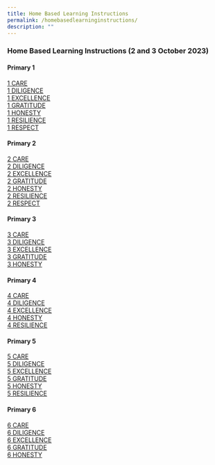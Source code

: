 ```yaml
---
title: Home Based Learning Instructions
permalink: /homebasedlearninginstructions/
description: ""
---
```

### Home Based Learning Instructions (2 and 3 October 2023) 


#### Primary 1
[1 CARE](https://docs.google.com/spreadsheets/d/1e2C73yMB0d3luTc3U5DClpQcHyU35QnKtjvfMtAHisk/edit#gid=0) <br>
[1 DILIGENCE](https://docs.google.com/spreadsheets/d/19cxNw0b8T9TbtwRbEsURfpXsYIxNTpD8Vjls74odpoA/edit#gid=0) <br>
[1 EXCELLENCE](https://docs.google.com/spreadsheets/d/1O4pWfAZlw6deBmlPI_XfHQFFIS_ghurhvdfOhRsbmwo/edit) <br>
[1 GRATITUDE](https://docs.google.com/spreadsheets/d/1uhfNZxIBmisfXlUi1-i6GWEc-5mkF9FvoAtm8R5Bipw/edit?usp=drive_web&amp;ouid=100432629000684580486) <br>
[1 HONESTY](https://docs.google.com/spreadsheets/d/1Ui3PCIhwe499aSDtAUAJs1EpVY-rO4oR9xlprK7RPME/edit) <br>
[1 RESILIENCE](https://docs.google.com/spreadsheets/d/1y1DktNOcEhatVOfOHSngRxemME-xmgG5zKkyBbRsnfI/edit) <br>
[1 RESPECT](https://docs.google.com/spreadsheets/d/1ae-FSPayJYCnqQwPT8xAUyUGQ977qfmtyO6iyHWu-Ek/edit#gid=0) <br>


#### Primary 2
[2 CARE](https://docs.google.com/spreadsheets/d/1ZU8UdI2lkGti6wHsm9BWINBgYsOAo8QVJVFtbrIWroQ/edit?usp=drive_web&amp;ouid=100432629000684580486) <br>
[2 DILIGENCE](https://docs.google.com/spreadsheets/d/12y3FEMEtyvc5EgXrdv5BRgQGipBH7wphfmknltWKyYc/edit) <br>
[2 EXCELLENCE](https://docs.google.com/spreadsheets/d/1nax8py3wIC-exgeu_uaMYUhPt_8Ou4MyEoHDlmHMb24/edit) <br>
[2 GRATITUDE](https://docs.google.com/spreadsheets/d/1aIizTFmboXHwVWjZBvp8YTvoRUFSsvUv9n-JIUaPZow/edit) <br>
[2 HONESTY](https://docs.google.com/spreadsheets/d/1OiQN-SJ9k-h6bWitVrOpwLlJN93c2IbwYhYXQ0OGNL4/edit?usp=drive_web&amp;ouid=100432629000684580486) <br>
[2 RESILIENCE](https://docs.google.com/spreadsheets/d/1eSzelMeOAuNERHkInijqfy-GvTn4AAeMCPxaaHh9vFE/edit?usp=drive_web&amp;ouid=100432629000684580486) <br>
[2 RESPECT](https://docs.google.com/spreadsheets/d/1NHUMtiArAl3ngQZo8HT0wDYBKcWDFBZsQ89ihpjgwVQ/edit?usp=drive_web&amp;ouid=100432629000684580486) <br>


#### Primary 3
[3 CARE](https://docs.google.com/spreadsheets/d/1Af4CXD4s27hOxrTLoADcQMB_r-ijYGQHWIs-N6qGUf0/edit?usp=drive_web&amp;ouid=100432629000684580486) <br>
[3 DILIGENCE](https://docs.google.com/spreadsheets/d/1P0KcPBg4Tz6zlnZrff3znHfgiEeJJQMsiYBsSBeAgjk/edit?usp=drive_web&amp;ouid=100432629000684580486) <br>
[3 EXCELLENCE](https://docs.google.com/spreadsheets/d/1Uzgi5tVSIe3tCAjwDc68qkCoF2LyzBOG4xkX3Rf4qgA/edit?usp=drive_web&amp;ouid=100432629000684580486) <br>
[3 GRATITUDE](https://docs.google.com/spreadsheets/d/16t7IrTVsaY63Ya4E0qphgfbi3drOf4auiaW8CjjzgPo/edit) <br>
[3 HONESTY](https://docs.google.com/spreadsheets/d/15K5h_rlGRDrVTqlQ4mhyGImEwx-EvRzp80a6ZO-2d30/edit) <br>


#### Primary 4
[4 CARE](https://docs.google.com/spreadsheets/d/1LKc1Y6a_6kr-0xJ9g03mgTEEO7iudqJ2xS_QRgnHlxo/edit?usp=drive_web&amp;ouid=100432629000684580486) <br>
[4 DILIGENCE](https://docs.google.com/spreadsheets/d/1mKRey_NpLsCbaVTln73BIS1-_796ulXYwVlMBVT6Wwc/edit?usp=drive_web&amp;ouid=100432629000684580486) <br>
[4 EXCELLENCE](https://docs.google.com/spreadsheets/d/15Hkdr4yz_yv8b5afcAv48gfDCKZN-UCDudMgJAJQ4QM/edit) <br>
[4 HONESTY](https://docs.google.com/spreadsheets/d/1SiLYdVTd22VhKkEkXJgfQNtNLbphDwuFHI9_EbZKM_U/edit?usp=drive_web&amp;ouid=100432629000684580486) <br>
[4 RESILIENCE](https://docs.google.com/spreadsheets/d/1U8WncfcvQxHZkhXFlcf9D8JZr4cBmuCeGA3LaDFFEJY/edit?usp=drive_web&amp;ouid=100432629000684580486) <br>

#### Primary 5
[5 CARE](https://docs.google.com/spreadsheets/d/1yCcPsEpmb3WiC0GZb6EfFTr_wwomTWxWqcctRiuQuac/edit?usp=drive_web&amp;ouid=100432629000684580486) <br>
[5 DILIGENCE](https://docs.google.com/spreadsheets/d/1pOGED6oEsEZUL9p-Tay0OGqLz2dRMvQHX66ikJ42sNQ/edit?usp=drive_web&amp;ouid=100432629000684580486) <br>
[5 EXCELLENCE](https://docs.google.com/spreadsheets/d/1xukFiW6wNDkfIsKocW5xftM_efDDB2zXqEEnJ2jLaZ4/edit?usp=drive_web&amp;ouid=100432629000684580486) <br>
[5 GRATITUDE](https://docs.google.com/spreadsheets/d/1RtAUma13PM4jye7ADDlpTfmpV1bdSX1huOCGjLHEgJw/edit) <br>
[5 HONESTY](https://docs.google.com/spreadsheets/d/1uqt6kJm6ScE1sAN4rM-t8M0KKeIjPiaGxfDs7WrM-oQ/edit?usp=drive_web&amp;ouid=100432629000684580486) <br>
[5 RESILIENCE](https://docs.google.com/spreadsheets/d/1QYZYjxILgomrMzn2YOKEUvfJFcNbl7Nprewa3dNWH2I/edit?usp=drive_web&amp;ouid=100432629000684580486) <br>

#### Primary 6
[6 CARE](https://docs.google.com/spreadsheets/d/1LmeJ6EQFdRikyJuvu4vm-a5DKzRifJnW4IJbKiJF6wU/edit?usp=drive_web&amp;ouid=100432629000684580486) <br>
[6 DILIGENCE](https://docs.google.com/spreadsheets/d/1fPQY1RAR-SN9_S8FGhM_h9e68RybV7i1hIKIjiegF84/edit) <br>
[6 EXCELLENCE](https://docs.google.com/spreadsheets/d/1naAe_zYS_YeTVkUzCGTVnvudctQ24fnvSQxI6aqKEeI/edit?usp=drive_web&amp;ouid=100432629000684580486) <br>
[6 GRATITUDE](https://docs.google.com/spreadsheets/d/1qad7mjZzlNFa8-_iAqM147O7X01pHJPDSQ2RySnS2kw/edit?usp=drive_web&amp;ouid=100432629000684580486) <br>
[6 HONESTY](https://docs.google.com/spreadsheets/d/15A6973W4HGwMYPLgAzle13KTzunpGiukdJWdLX92-LQ/edit?usp=drive_web&amp;ouid=100432629000684580486)